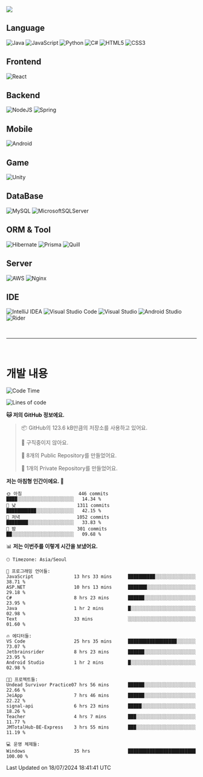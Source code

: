 <img src="https://capsule-render.vercel.app/api?type=waving&color=364765&height=300&section=header&text=Welcome&fontSize=90" />

## Language
![Java](https://img.shields.io/badge/java-%23ED8B00.svg?style=for-the-badge&logo=openjdk&logoColor=white)
![JavaScript](https://img.shields.io/badge/javascript-%23323330.svg?style=for-the-badge&logo=javascript&logoColor=%23F7DF1E)
![Python](https://img.shields.io/badge/python-3670A0?style=for-the-badge&logo=python&logoColor=ffdd54)
![C#](https://img.shields.io/badge/c%23-%23239120.svg?style=for-the-badge&logo=csharp&logoColor=white)
![HTML5](https://img.shields.io/badge/html5-%23E34F26.svg?style=for-the-badge&logo=html5&logoColor=white)
![CSS3](https://img.shields.io/badge/css3-%231572B6.svg?style=for-the-badge&logo=css3&logoColor=white)

## Frontend
![React](https://img.shields.io/badge/react-%2320232a.svg?style=for-the-badge&logo=react&logoColor=%2361DAFB)

## Backend
![NodeJS](https://img.shields.io/badge/node.js-6DA55F?style=for-the-badge&logo=node.js&logoColor=white)
![Spring](https://img.shields.io/badge/spring-%236DB33F.svg?style=for-the-badge&logo=spring&logoColor=white)

## Mobile
![Android](https://img.shields.io/badge/Android-3DDC84?style=for-the-badge&logo=android&logoColor=white)

## Game
![Unity](https://img.shields.io/badge/unity-%23000000.svg?style=for-the-badge&logo=unity&logoColor=white)

## DataBase
![MySQL](https://img.shields.io/badge/mysql-4479A1.svg?style=for-the-badge&logo=mysql&logoColor=white)
![MicrosoftSQLServer](https://img.shields.io/badge/Microsoft%20SQL%20Server-CC2927?style=for-the-badge&logo=microsoft%20sql%20server&logoColor=white)

## ORM & Tool
![Hibernate](https://img.shields.io/badge/Hibernate-59666C?style=for-the-badge&logo=Hibernate&logoColor=white)
![Prisma](https://img.shields.io/badge/Prisma-3982CE?style=for-the-badge&logo=Prisma&logoColor=white)
![Quill](https://img.shields.io/badge/Quill-52B0E7?style=for-the-badge&logo=apache&logoColor=white)

## Server
![AWS](https://img.shields.io/badge/AWS-%23FF9900.svg?style=for-the-badge&logo=amazon-aws&logoColor=white)
![Nginx](https://img.shields.io/badge/nginx-%23009639.svg?style=for-the-badge&logo=nginx&logoColor=white)

## IDE
![IntelliJ IDEA](https://img.shields.io/badge/IntelliJIDEA-000000.svg?style=for-the-badge&logo=intellij-idea&logoColor=white)
![Visual Studio Code](https://img.shields.io/badge/Visual%20Studio%20Code-0078d7.svg?style=for-the-badge&logo=visual-studio-code&logoColor=white)
![Visual Studio](https://img.shields.io/badge/Visual%20Studio-5C2D91.svg?style=for-the-badge&logo=visual-studio&logoColor=white)
![Android Studio](https://img.shields.io/badge/android%20studio-346ac1?style=for-the-badge&logo=android%20studio&logoColor=white)
![Rider](https://img.shields.io/badge/Rider-000000.svg?style=for-the-badge&logo=Rider&logoColor=white&color=black&labelColor=crimson)

<br>

---

<br>

# 개발 내용

<!--START_SECTION:waka-->
![Code Time](http://img.shields.io/badge/Code%20Time-584%20hrs%201%20min-blue)

![Lines of code](https://img.shields.io/badge/%EC%A0%80%EB%8A%94%20%EC%97%AC%ED%83%9C%EA%B9%8C%EC%A7%80%20-880.6%20thousand%20%EC%A4%84%EC%9D%98%20%EC%BD%94%EB%93%9C%EB%A5%BC%20%EC%9E%91%EC%84%B1%ED%96%88%EC%96%B4%EC%9A%94.-blue)

**🐱 저의 GitHub 정보에요.** 

> 📦 GitHub의 123.6 kB만큼의 저장소를 사용하고 있어요. 
 > 
> 🚫 구직중이지 않아요.
 > 
> 📜 8개의 Public Repository를 만들었어요. 
 > 
> 🔑 1개의 Private Repository를 만들었어요. 
 > 
**저는 아침형 인간이에요. 🐤** 

```text
🌞 아침                     446 commits         ████░░░░░░░░░░░░░░░░░░░░░   14.34 % 
🌆 낮　                     1311 commits        ███████████░░░░░░░░░░░░░░   42.15 % 
🌃 저녁                     1052 commits        ████████░░░░░░░░░░░░░░░░░   33.83 % 
🌙 밤　                     301 commits         ██░░░░░░░░░░░░░░░░░░░░░░░   09.68 % 
```


📊 **저는 이번주를 이렇게 시간을 보냈어요.** 

```text
🕑︎ Timezone: Asia/Seoul

💬 프로그래밍 언어들: 
JavaScript               13 hrs 33 mins      ██████████░░░░░░░░░░░░░░░   38.71 % 
ASP.NET                  10 hrs 13 mins      ███████░░░░░░░░░░░░░░░░░░   29.18 % 
C#                       8 hrs 23 mins       ██████░░░░░░░░░░░░░░░░░░░   23.95 % 
Java                     1 hr 2 mins         █░░░░░░░░░░░░░░░░░░░░░░░░   02.98 % 
Text                     33 mins             ░░░░░░░░░░░░░░░░░░░░░░░░░   01.60 % 

🔥 에디터들: 
VS Code                  25 hrs 35 mins      ██████████████████░░░░░░░   73.07 % 
Jetbrainsrider           8 hrs 23 mins       ██████░░░░░░░░░░░░░░░░░░░   23.95 % 
Android Studio           1 hr 2 mins         █░░░░░░░░░░░░░░░░░░░░░░░░   02.98 % 

🐱‍💻 프로젝트들: 
Undead Survivor Practice07 hrs 56 mins       ██████░░░░░░░░░░░░░░░░░░░   22.66 % 
JeiApp                   7 hrs 46 mins       ██████░░░░░░░░░░░░░░░░░░░   22.22 % 
signal-api               6 hrs 23 mins       █████░░░░░░░░░░░░░░░░░░░░   18.26 % 
Teacher                  4 hrs 7 mins        ███░░░░░░░░░░░░░░░░░░░░░░   11.77 % 
JMTotalHub-BE-Express    3 hrs 55 mins       ███░░░░░░░░░░░░░░░░░░░░░░   11.19 % 

💻 운영 체제들: 
Windows                  35 hrs              █████████████████████████   100.00 % 
```


 Last Updated on 18/07/2024 18:41:41 UTC
<!--END_SECTION:waka-->


